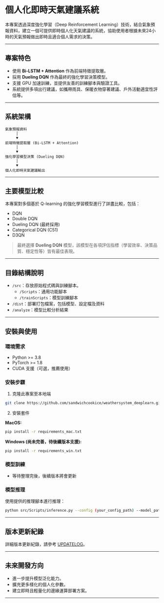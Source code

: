 # 個人化即時天氣建議系統

本專案透過深度強化學習（Deep Reinforcement Learning）技術，結合氣象預報資料，建立一個可提供即時個人化天氣建議的系統，協助使用者根據未來24小時的天氣預報做出即時且適合個人需求的決策。

---

## 專案特色

- 使用 **Bi-LSTM + Attention** 作為前端特徵提取層。
- 採用 **Dueling DQN** 作為最終的強化學習決策模型。
- 支援 GPU 加速訓練，並提供友善的訓練腳本與驗證工具。
- 系統提供多項出行建議，如攜帶雨具、保暖衣物穿著建議、戶外活動適宜性評估等。

---

## 系統架構

```
氣象預報資料
     │
     ▼
前端特徵提取層 (Bi-LSTM + Attention)
     │
     ▼
強化學習模型決策 (Dueling DQN)
     │
     ▼
個人化即時天氣建議輸出
```

---

## 主要模型比較

本專案對多個基於 Q-learning 的強化學習模型進行了詳盡比較，包括：

- DQN
- Double DQN
- Dueling DQN (最終採用)
- Categorical DQN (C51)
- D3QN

> 最終選擇 **Dueling DQN** 模型，該模型在各項評估指標（學習效率、決策品質、穩定性等）皆有最佳表現。

---

## 目錄結構說明

- `/src`：存放原始程式碼與訓練腳本。
  - `/Scripts`：通用功能腳本
  - `/trainScripts`：模型訓練腳本
- `/dist`：部署打包檔案，包括模型、設定檔及資料
- `/analyze`：模型比較分析結果

---

## 安裝與使用

### 環境需求

- Python >= 3.8
- PyTorch >= 1.8
- CUDA 支援（可選，推薦使用）

### 安裝步驟

1. 克隆此專案至本地端
```bash
git clone https://github.com/sandwichcookice/weathersystem_deeplearn.git
```

2. 安裝套件

**MacOS:**
```bash
pip install -r requirements_mac.txt
```

**Windows (尚未完善，待後續版本支援):**
```bash
pip install -r requirements_win.txt
```

### 模型訓練

- 等待整理完後，後續版本將會更新

### 模型推理

使用提供的推理腳本進行推理：
```bash
python src/Scripts/inference.py --config (your_config_path) --model_path (your_model_path) --input_file (your_input_data)
```

---

## 版本更新紀錄

詳細版本更新紀錄，請參考 [UPDATELOG](./UpdateLog.md)。

---

## 未來開發方向

- 進一步提升模型泛化能力。
- 擴充更多樣化的個人化參數。
- 建立即時且輕量化的邊緣運算部署方案。

---


